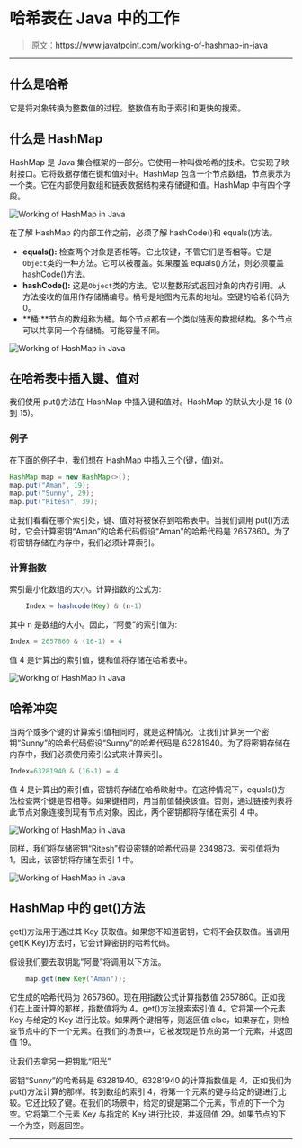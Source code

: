 # 哈希表在 Java 中的工作

> 原文：<https://www.javatpoint.com/working-of-hashmap-in-java>

* * *

## 什么是哈希

它是将对象转换为整数值的过程。整数值有助于索引和更快的搜索。

## 什么是 HashMap

HashMap 是 Java 集合框架的一部分。它使用一种叫做哈希的技术。它实现了映射接口。它将数据存储在键和值对中。HashMap 包含一个节点数组，节点表示为一个类。它在内部使用数组和链表数据结构来存储键和值。HashMap 中有四个字段。

![Working of HashMap in Java](../img/660403c9a8381cf92975acdfc79f35d2.png)

在了解 HashMap 的内部工作之前，必须了解 hashCode()和 equals()方法。

*   **equals():** 检查两个对象是否相等。它比较键，不管它们是否相等。它是`Object`类的一种方法。它可以被覆盖。如果覆盖 equals()方法，则必须覆盖 hashCode()方法。
*   **hashCode():** 这是`Object`类的方法。它以整数形式返回对象的内存引用。从方法接收的值用作存储桶编号。桶号是地图内元素的地址。空键的哈希代码为 0。
*   **桶:**节点的数组称为桶。每个节点都有一个类似链表的数据结构。多个节点可以共享同一个存储桶。可能容量不同。

![Working of HashMap in Java](../img/3b7f595fe7f180f62cdeca29f7a1c6b0.png)

## 在哈希表中插入键、值对

我们使用 put()方法在 HashMap 中插入键和值对。HashMap 的默认大小是 16 (0 到 15)。

### 例子

在下面的例子中，我们想在 HashMap 中插入三个(键，值)对。

```java
HashMap map = new HashMap<>();
map.put("Aman", 19);
map.put("Sunny", 29);
map.put("Ritesh", 39); 
```

让我们看看在哪个索引处，键、值对将被保存到哈希表中。当我们调用 put()方法时，它会计算密钥“Aman”的哈希代码假设“Aman”的哈希代码是 2657860。为了将密钥存储在内存中，我们必须计算索引。

### 计算指数

索引最小化数组的大小。计算指数的公式为:

```java
	Index = hashcode(Key) & (n-1)

```

其中 n 是数组的大小。因此，“阿曼”的索引值为:

```java
Index = 2657860 & (16-1) = 4

```

值 4 是计算出的索引值，键和值将存储在哈希表中。

![Working of HashMap in Java](../img/59b83cdc7061153f9e8260834c7a1312.png)

## 哈希冲突

当两个或多个键的计算索引值相同时，就是这种情况。让我们计算另一个密钥“Sunny”的哈希代码假设“Sunny”的哈希代码是 63281940。为了将密钥存储在内存中，我们必须使用索引公式来计算索引。

```java
Index=63281940 & (16-1) = 4

```

值 4 是计算出的索引值，密钥将存储在哈希映射中。在这种情况下，equals()方法检查两个键是否相等。如果键相同，用当前值替换该值。否则，通过链接列表将此节点对象连接到现有节点对象。因此，两个密钥都将存储在索引 4 中。

![Working of HashMap in Java](../img/bf7ae37cd63072190496d8605157d177.png)

同样，我们将存储密钥“Ritesh”假设密钥的哈希代码是 2349873。索引值将为 1。因此，该密钥将存储在索引 1 中。

![Working of HashMap in Java](../img/9265dc7a56cacdb0509f133f03fb9a7e.png)

## HashMap 中的 get()方法

get()方法用于通过其 Key 获取值。如果您不知道密钥，它将不会获取值。当调用 get(K Key)方法时，它会计算密钥的哈希代码。

假设我们要去取钥匙“阿曼”将调用以下方法。

```java
	map.get(new Key("Aman"));

```

它生成的哈希代码为 2657860。现在用指数公式计算指数值 2657860。正如我们在上面计算的那样，指数值将为 4。get()方法搜索索引值 4。它将第一个元素 Key 与给定的 Key 进行比较。如果两个键相等，则返回值 else，如果存在，则检查节点中的下一个元素。在我们的场景中，它被发现是节点的第一个元素，并返回值 19。

让我们去拿另一把钥匙“阳光”

密钥“Sunny”的哈希码是 63281940。63281940 的计算指数值是 4，正如我们为 put()方法计算的那样。转到数组的索引 4，将第一个元素的键与给定的键进行比较。它还比较了键。在我们的场景中，给定的键是第二个元素，节点的下一个为空。它将第二个元素 Key 与指定的 Key 进行比较，并返回值 29。如果节点的下一个为空，则返回空。

* * *